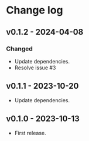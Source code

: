 # Change log

## v0.1.2 - 2024-04-08

### Changed
- Update dependencies.
- Resolve issue #3

## v0.1.1 - 2023-10-20
- Update dependencies.

## v0.1.0 - 2023-10-13
- First release.
